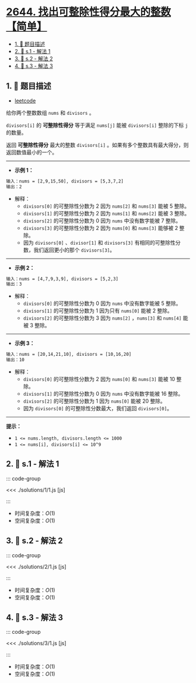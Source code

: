 # [2644. 找出可整除性得分最大的整数【简单】](https://github.com/tnotesjs/TNotes.leetcode/tree/main/notes/2644.%20%E6%89%BE%E5%87%BA%E5%8F%AF%E6%95%B4%E9%99%A4%E6%80%A7%E5%BE%97%E5%88%86%E6%9C%80%E5%A4%A7%E7%9A%84%E6%95%B4%E6%95%B0%E3%80%90%E7%AE%80%E5%8D%95%E3%80%91)

<!-- region:toc -->

- [1. 📝 题目描述](#1--题目描述)
- [2. 🎯 s.1 - 解法 1](#2--s1---解法-1)
- [3. 🎯 s.2 - 解法 2](#3--s2---解法-2)
- [4. 🎯 s.3 - 解法 3](#4--s3---解法-3)

<!-- endregion:toc -->

## 1. 📝 题目描述

- [leetcode](https://leetcode.cn/problems/find-the-maximum-divisibility-score/)

给你两个整数数组 `nums` 和 `divisors` 。

`divisors[i]` 的 **可整除性得分** 等于满足 `nums[j]` 能被 `divisors[i]` 整除的下标 `j` 的数量。

返回 **可整除性得分** 最大的整数 `divisors[i]` 。如果有多个整数具有最大得分，则返回数值最小的一个。

---

- **示例 1：**

```txt
输入：nums = [2,9,15,50], divisors = [5,3,7,2]
输出：2
```

- 解释：
  - `divisors[0]` 的可整除性分数为 2 因为 `nums[2]` 和 `nums[3]` 能被 5 整除。
  - `divisors[1]` 的可整除性分数为 2 因为 `nums[1]` 和 `nums[2]` 能被 3 整除。
  - `divisors[2]` 的可整除性分数为 0 因为 `nums` 中没有数字能被 7 整除。
  - `divisors[3]` 的可整除性分数为 2 因为 `nums[0]` 和 `nums[3]` 能够被 2 整除。
  - 因为 `divisors[0]` 、`divisor[1]` 和 `divisors[3]` 有相同的可整除性分数，我们返回更小的那个 `divisors[3]`。

---

- **示例 2：**

```txt
输入：nums = [4,7,9,3,9], divisors = [5,2,3]
输出：3
```

- 解释：
  - `divisors[0]` 的可整除性分数为 0 因为 `nums` 中没有数字能被 5 整除。
  - `divisors[1]` 的可整除性分数为 1 因为只有 `nums[0]` 能被 2 整除。
  - `divisors[2]` 的可整除性分数为 3 因为 `nums[2]` ，`nums[3]` 和 `nums[4]` 能被 3 整除。

---

- **示例 3：**

```txt
输入：nums = [20,14,21,10], divisors = [10,16,20]
输出：10
```

- 解释：
  - `divisors[0]` 的可整除性分数为 2 因为 `nums[0]` 和 `nums[3]` 能被 10 整除。
  - `divisors[1]` 的可整除性分数为 0 因为 `nums` 中没有数字能被 16 整除。
  - `divisors[2]` 的可整除性分数为 1 因为 `nums[0]` 能被 20 整除。
  - 因为 `divisors[0]` 的可整除性分数最大，我们返回 `divisors[0]`。

---

**提示：**

- `1 <= nums.length, divisors.length <= 1000`
- `1 <= nums[i], divisors[i] <= 10^9`

## 2. 🎯 s.1 - 解法 1

::: code-group

<<< ./solutions/1/1.js [js]

:::

- 时间复杂度：$O(1)$
- 空间复杂度：$O(1)$

## 3. 🎯 s.2 - 解法 2

::: code-group

<<< ./solutions/2/1.js [js]

:::

- 时间复杂度：$O(1)$
- 空间复杂度：$O(1)$

## 4. 🎯 s.3 - 解法 3

::: code-group

<<< ./solutions/3/1.js [js]

:::

- 时间复杂度：$O(1)$
- 空间复杂度：$O(1)$
